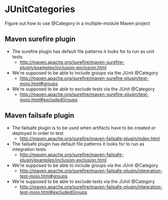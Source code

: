 # JUnitCategories
Figure out how to use @Category in a multiple-module Maven project

## Maven surefire plugin
- The surefire plugin has default file patterns it looks for to run as unit tests
  - http://maven.apache.org/surefire/maven-surefire-plugin/examples/inclusion-exclusion.html
- We're supposed to be able to include groups via the JUnit @Category
  - http://maven.apache.org/surefire/maven-surefire-plugin/test-mojo.html#groups
- We're supposed to be able to exclude tests via the JUnit @Category
  - http://maven.apache.org/surefire/maven-surefire-plugin/test-mojo.html#excludedGroups

## Maven failsafe plugin
- The failsafe plugin is to be used when artifacts have to be created or deployed in order to test
  - http://maven.apache.org/surefire/maven-failsafe-plugin/index.html
- The failsafe plugin has default file patterns it looks for to run as integration tests
  - http://maven.apache.org/surefire/maven-failsafe-plugin/examples/inclusion-exclusion.html
- We're supposed to be able to include groups via the JUnit @Category
  - http://maven.apache.org/surefire/maven-failsafe-plugin/integration-test-mojo.html#groups
- We're supposed to be able to exclude tests via the JUnit @Category
  - http://maven.apache.org/surefire/maven-failsafe-plugin/integration-test-mojo.html#excludedGroups
